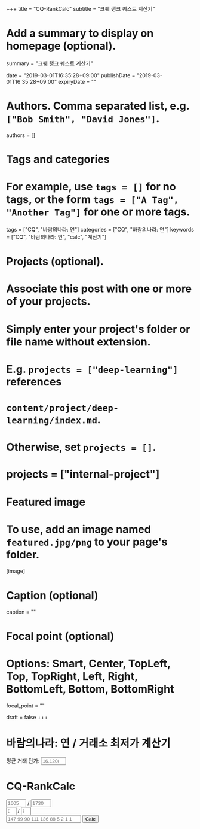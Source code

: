 +++
title = "CQ-RankCalc"
subtitle = "크퀘 랭크 퀘스트 계산기"

# Add a summary to display on homepage (optional).
summary = "크퀘 랭크 퀘스트 계산기"

date = "2019-03-01T16:35:28+09:00"
publishDate = "2019-03-01T16:35:28+09:00"
expiryDate = ""

# Authors. Comma separated list, e.g. `["Bob Smith", "David Jones"]`.
authors = []

# Tags and categories
# For example, use `tags = []` for no tags, or the form `tags = ["A Tag", "Another Tag"]` for one or more tags.
tags = ["CQ", "바람의나라: 연"]
categories = ["CQ", "바람의나라: 연"]
keywords = ["CQ", "바람의나라: 연", "calc", "계산기"]

# Projects (optional).
#   Associate this post with one or more of your projects.
#   Simply enter your project's folder or file name without extension.
#   E.g. `projects = ["deep-learning"]` references 
#   `content/project/deep-learning/index.md`.
#   Otherwise, set `projects = []`.
# projects = ["internal-project"]

# Featured image
# To use, add an image named `featured.jpg/png` to your page's folder. 
[image]
  # Caption (optional)
  caption = ""

  # Focal point (optional)
  # Options: Smart, Center, TopLeft, Top, TopRight, Left, Right, BottomLeft, Bottom, BottomRight
  focal_point = ""

draft = false
+++

# 바람의나라: 연 / 거래소 최저가 계산기
평균 거래 단가: <input type="number" id="baram_price_avg" style="width:5em" onkeyup="baram_func();" placeholder="16.1208">
  <!--input type="button" value="Calc" id="baram_button" onclick="baram_func();"-->
<p id="baram_price_min_1"></p>
<p id="baram_price_min_i"></p>

# CQ-RankCalc
<form action="">
  <input type="number" id="x" style="width:4em" min="0" placeholder="1605">
  /
  <input type="number" id="y" style="width:4em" min="1" placeholder="1730">
  <br>
  
  <input type="number" id="x2" style="width:2em" min="0" placeholder="0">
  /
  <input type="number" id="y2" style="width:2em" min="1" placeholder="8">
  <br>
  
  <input type="text" id="questList" style="width:15em" placeholder="147 99 90 111 136 88 5 2 1 1">
  
  <input type="button" value="Calc" id="button">
</form>

<p id="inputList"></p>
<p id="outputList"></p>
<p id="exp"></p>

<script>
//document.getElementById('baram_button').onclick = function(){
var baram_func = function(){
  var price_avg = document.getElementById('baram_price_avg')      .value;
  if (price_avg == 0){
    price_avg = 16.1208;
  }
  var price_min = price_avg * 0.8;
  var a0 = price_min % 1;
  var i, a1, a2, a3, a4='';
  document.getElementById('baram_price_min_1').innerHTML = '1개, ' + price_min;
	for (i = 2; i < 1000; i++) {
		a1 = price_min * i;
        a2 = a1 % 1;
        if (a2 > a0) {
            a3 = Math.ceil(a1) / i;
            a4 += i + '개, 총: ' + a1 + ', 평균: ' + a3 + '<br>';
            a0 = a2;
        }
	}
    document.getElementById('baram_price_min_i').innerHTML = a4;
}


function k_combinations(set, k) {
	var i, j, combs, head, tailcombs;
	
	// There is no way to take e.g. sets of 5 elements from
	// a set of 4.
	if (k > set.length || k <= 0) {
		return [];
	}
	
	// K-sized set has only one K-sized subset.
	if (k == set.length) {
		return [set];
	}
	
	// There is N 1-sized subsets in a N-sized set.
	if (k == 1) {
		combs = [];
		for (i = 0; i < set.length; i++) {
			combs.push([set[i]]);
		}
		return combs;
	}
	
	// Assert {1 < k < set.length}
	
	// Algorithm description:
	// To get k-combinations of a set, we want to join each element
	// with all (k-1)-combinations of the other elements. The set of
	// these k-sized sets would be the desired result. However, as we
	// represent sets with lists, we need to take duplicates into
	// account. To avoid producing duplicates and also unnecessary
	// computing, we use the following approach: each element i
	// divides the list into three: the preceding elements, the
	// current element i, and the subsequent elements. For the first
	// element, the list of preceding elements is empty. For element i,
	// we compute the (k-1)-computations of the subsequent elements,
	// join each with the element i, and store the joined to the set of
	// computed k-combinations. We do not need to take the preceding
	// elements into account, because they have already been the i:th
	// element so they are already computed and stored. When the length
	// of the subsequent list drops below (k-1), we cannot find any
	// (k-1)-combs, hence the upper limit for the iteration:
	combs = [];
	for (i = 0; i < set.length - k + 1; i++) {
		// head is a list that includes only our current element.
		head = set.slice(i, i + 1);
		// We take smaller combinations from the subsequent elements
		tailcombs = k_combinations(set.slice(i + 1), k - 1);
		// For each (k-1)-combination we join it with the current
		// and store it to the set of k-combinations.
		for (j = 0; j < tailcombs.length; j++) {
			combs.push(head.concat(tailcombs[j]));
		}
	}
	return combs;
}


/**
 * Combinations
 * 
 * Get all possible combinations of elements in a set.
 * 
 * Usage:
 *   combinations(set)
 * 
 * Examples:
 * 
 *   combinations([1, 2, 3])
 *   -> [[1],[2],[3],[1,2],[1,3],[2,3],[1,2,3]]
 * 
 *   combinations([1])
 *   -> [[1]]
 */
function combinations(set) {
	var k, i, combs, k_combs;
	combs = [];
	
	// Calculate all non-empty k-combinations
	for (k = 1; k <= set.length; k++) {
		k_combs = k_combinations(set, k);
		for (i = 0; i < k_combs.length; i++) {
			combs.push(k_combs[i]);
		}
	}
	return combs;
}
function add(accumulator, a) {
    return accumulator + a;
}
document.getElementById('button').onclick = function(){
  var x = document.getElementById('x')      .value;
  var y = document.getElementById('y')      .value;
  var x2 = document.getElementById('x2')    .value;
  var y2 = document.getElementById('y2')    .value;
  var list = document.getElementById('questList').value.split(' ').map(item => parseInt(item) ? parseInt(item) : item);

  // 남은 경험치량
  var exp = y-x;
  var m = exp;
  var tmpList = [];
  // 남은 횟수
  var chance = y2-x2-1;

  // 내림차순으로 정렬(desc)
  list.sort((a, b) => b - a);
  document.getElementById('inputList').innerHTML = 'Input: <code>' + list.join(' ') + '</code>';

  // combinations. https://gist.github.com/axelpale/3118596
  var c = combinations(list);

  for (_c of c) {
    if (_c.length > chance) break;
    // b == 최대경험치(y) - ( 현재경험치(x) + 앞으로수행할퀘스트(_c) ) == y - (x + _c)
    // b가 1에 가까울 수록 효율적으로 퀘스트를 진행하는 것 (단, b > 0)
    var b = exp - _c.reduce(add);
    if (b > 0 && b <= m){
      m = b;
      tmpList = _c;
      document.getElementById('outputList').innerHTML = 'Output: <code>' + tmpList.join(' ') + '</code>';
      document.getElementById('exp').innerHTML = 'EXP: ' + (parseInt(x)+tmpList.reduce(add)) + '/' + y;
    }
  }
}
</script>
